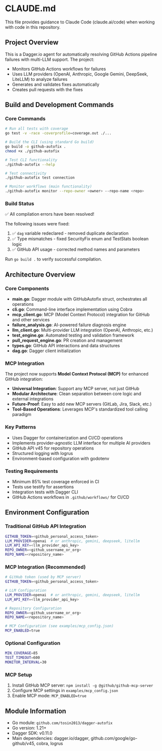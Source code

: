 # CLAUDE.md

This file provides guidance to Claude Code (claude.ai/code) when working with code in this repository.

## Project Overview

This is a Dagger.io agent for automatically resolving GitHub Actions pipeline failures with multi-LLM support. The project:
- Monitors GitHub Actions workflows for failures
- Uses LLM providers (OpenAI, Anthropic, Google Gemini, DeepSeek, LiteLLM) to analyze failures
- Generates and validates fixes automatically
- Creates pull requests with the fixes

## Build and Development Commands

### Core Commands
```bash
# Run all tests with coverage
go test -v -race -coverprofile=coverage.out ./...

# Build the CLI (using standard Go build)
go build -o github-autofix .
chmod +x ./github-autofix

# Test CLI functionality
./github-autofix --help

# Test connectivity
./github-autofix test connection

# Monitor workflows (main functionality)
./github-autofix monitor --repo-owner <owner> --repo-name <repo>
```

### Build Status
✅ All compilation errors have been resolved!

The following issues were fixed:
1. ✅ `dag` variable redeclared - removed duplicate declaration
2. ✅ Type mismatches - fixed SecurityFix enum and TestStats boolean logic
3. ✅ GitHub API usage - corrected method names and parameters

Run `go build .` to verify successful compilation.

## Architecture Overview

### Core Components
- **main.go**: Dagger module with GitHubAutofix struct, orchestrates all operations
- **cli.go**: Command-line interface implementation using Cobra  
- **mcp_client.go**: MCP (Model Context Protocol) integration for GitHub and other services
- **failure_analysis.go**: AI-powered failure diagnosis engine
- **llm_client.go**: Multi-provider LLM integration (OpenAI, Anthropic, etc.)
- **test_engine.go**: Automated testing and validation framework
- **pull_request_engine.go**: PR creation and management
- **types.go**: GitHub API interactions and data structures
- **dag.go**: Dagger client initialization

### MCP Integration
The project now supports **Model Context Protocol (MCP)** for enhanced GitHub integration:
- **Universal Integration**: Support any MCP server, not just GitHub
- **Modular Architecture**: Clean separation between core logic and external integrations
- **Future-Proof**: Easy to add new MCP servers (GitLab, Jira, Slack, etc.)
- **Tool-Based Operations**: Leverages MCP's standardized tool calling paradigm

### Key Patterns
- Uses Dagger for containerization and CI/CD operations
- Implements provider-agnostic LLM interface for multiple AI providers
- GitHub API v45 for repository operations
- Structured logging with logrus
- Environment-based configuration with godotenv

### Testing Requirements
- Minimum 85% test coverage enforced in CI
- Tests use testify for assertions
- Integration tests with Dagger CLI
- GitHub Actions workflows in `.github/workflows/` for CI/CD

## Environment Configuration

### Traditional GitHub API Integration
```bash
GITHUB_TOKEN=<github_personal_access_token>
LLM_PROVIDER=openai  # or anthropic, gemini, deepseek, litellm
LLM_API_KEY=<llm_provider_api_key>
REPO_OWNER=<github_username_or_org>
REPO_NAME=<repository_name>
```

### MCP Integration (Recommended)
```bash
# GitHub token (used by MCP server)
GITHUB_TOKEN=<github_personal_access_token>

# LLM Configuration
LLM_PROVIDER=openai  # or anthropic, gemini, deepseek, litellm
LLM_API_KEY=<llm_provider_api_key>

# Repository Configuration
REPO_OWNER=<github_username_or_org>
REPO_NAME=<repository_name>

# MCP Configuration (see examples/mcp_config.json)
MCP_ENABLED=true
```

### Optional Configuration
```bash
MIN_COVERAGE=85
TEST_TIMEOUT=600
MONITOR_INTERVAL=30
```

### MCP Setup
1. Install GitHub MCP server: `npm install -g @github/github-mcp-server`
2. Configure MCP settings in `examples/mcp_config.json`
3. Enable MCP mode: `MCP_ENABLED=true`

## Module Information
- Go module: `github.com/tosin2013/dagger-autofix`
- Go version: 1.21+
- Dagger SDK: v0.11.0
- Main dependencies: dagger.io/dagger, github.com/google/go-github/v45, cobra, logrus